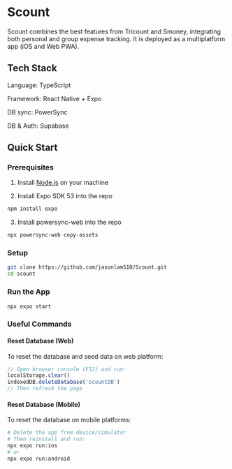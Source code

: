 # Scount
Scount combines the best features from Tricount and Smoney, integrating both personal and group expense tracking. It is deployed as a multiplatform app (iOS and Web PWA).

## Tech Stack

Language: TypeScript

Framework: React Native + Expo

DB sync: PowerSync

DB & Auth: Supabase

## Quick Start

### Prerequisites

1. Install [Node.js](https://nodejs.org) on your machine

2. Install Expo SDK 53 into the repo
```bash
npm install expo
```

3. Install powersync-web into the repo
```bash
npx powersync-web copy-assets
```

### Setup

```bash
git clone https://github.com/jasonlam510/Scount.git
cd scount
```

### Run the App

```bash
npx expo start
```

### Useful Commands

#### Reset Database (Web)

To reset the database and seed data on web platform:

```javascript
// Open browser console (F12) and run:
localStorage.clear()
indexedDB.deleteDatabase('scountDB')
// Then refresh the page
```

#### Reset Database (Mobile)

To reset the database on mobile platforms:

```bash
# Delete the app from device/simulator
# Then reinstall and run:
npx expo run:ios
# or
npx expo run:android